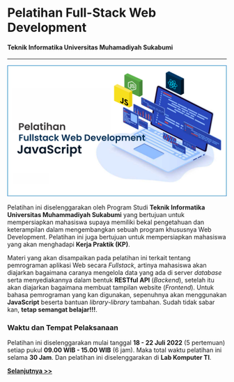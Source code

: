 # Pelatihan Full-Stack Web Development
#### **Teknik Informatika Universitas Muhamadiyah Sukabumi**

---

![Banner](images/banner.png)

Pelatihan ini diselenggarakan oleh Program Studi **Teknik Informatika Universitas Muhammadiyah Sukabumi** yang bertujuan untuk mempersiapkan mahasiswa supaya memiliki bekal pengetahuan dan keterampilan dalam mengembangkan sebuah program khususnya Web Development. Pelatihan ini juga bertujuan untuk mempersiapkan mahasiswa yang akan menghadapi **Kerja Praktik (KP)**.

Materi yang akan disampaikan pada pelatihan ini terkait tentang pemrograman aplikasi Web secara *Fullstack*, artinya mahasiswa akan diajarkan bagaimana caranya mengelola data yang ada di server *database* serta menyediakannya dalam bentuk **RESTful API** (*Backend*), setelah itu akan diajarkan bagaimana membuat tampilan website (*Frontend*). Untuk bahasa pemrograman yang kan digunakan, sepenuhnya akan menggunakan **JavaScript** beserta bantuan *library-library* tambahan. Sudah tidak sabar kan, **tetap semangat belajar!!!**.

### Waktu dan Tempat Pelaksanaan

Pelatihan ini diselenggarakan mulai tanggal **18 - 22 Juli 2022** (5 pertemuan) setiap pukul **09.00 WIB - 15.00 WIB** (6 jam). Maka total waktu pelatihan ini selama **30 Jam**. Dan pelatihan ini diselenggarakan di **Lab Komputer TI**.

**[Selanjutnya >>](pre-requisite.md)**